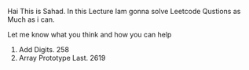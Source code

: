 

Hai This is Sahad. In this Lecture Iam gonna solve Leetcode Qustions as Much as i can.
 
Let me know what you think and how you can help

1.  Add Digits.           258
2.  Array Prototype Last. 2619